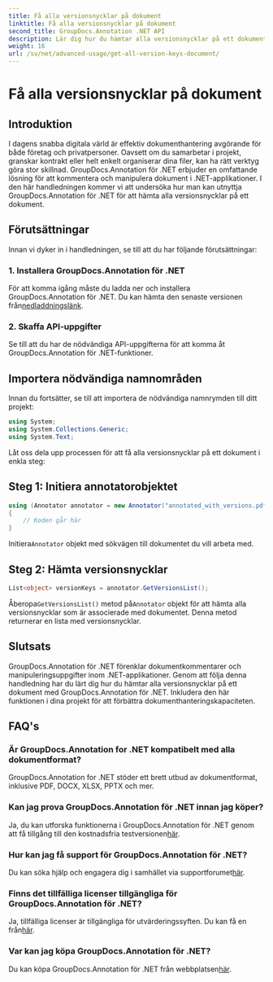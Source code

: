 ```yaml
---
title: Få alla versionsnycklar på dokument
linktitle: Få alla versionsnycklar på dokument
second_title: GroupDocs.Annotation .NET API
description: Lär dig hur du hämtar alla versionsnycklar på ett dokument med GroupDocs.Annotation för .NET. Förbättra dina dokumenthanteringsmöjligheter med detta omfattande.
weight: 16
url: /sv/net/advanced-usage/get-all-version-keys-document/
---
```


# Få alla versionsnycklar på dokument

## Introduktion
I dagens snabba digitala värld är effektiv dokumenthantering avgörande för både företag och privatpersoner. Oavsett om du samarbetar i projekt, granskar kontrakt eller helt enkelt organiserar dina filer, kan ha rätt verktyg göra stor skillnad. GroupDocs.Annotation för .NET erbjuder en omfattande lösning för att kommentera och manipulera dokument i .NET-applikationer. I den här handledningen kommer vi att undersöka hur man kan utnyttja GroupDocs.Annotation för .NET för att hämta alla versionsnycklar på ett dokument.
## Förutsättningar
Innan vi dyker in i handledningen, se till att du har följande förutsättningar:
### 1. Installera GroupDocs.Annotation för .NET
 För att komma igång måste du ladda ner och installera GroupDocs.Annotation för .NET. Du kan hämta den senaste versionen från[nedladdningslänk](https://releases.groupdocs.com/annotation/net/).
### 2. Skaffa API-uppgifter
Se till att du har de nödvändiga API-uppgifterna för att komma åt GroupDocs.Annotation för .NET-funktioner.

## Importera nödvändiga namnområden
Innan du fortsätter, se till att importera de nödvändiga namnrymden till ditt projekt:
```csharp
using System;
using System.Collections.Generic;
using System.Text;
```

Låt oss dela upp processen för att få alla versionsnycklar på ett dokument i enkla steg:
## Steg 1: Initiera annotatorobjektet
```csharp
using (Annotator annotator = new Annotator("annotated_with_versions.pdf"))
{
    // Koden går här
}
```
 Initiera`Annotator` objekt med sökvägen till dokumentet du vill arbeta med.
## Steg 2: Hämta versionsnycklar
```csharp
List<object> versionKeys = annotator.GetVersionsList();
```
 Åberopa`GetVersionsList()` metod på`Annotator` objekt för att hämta alla versionsnycklar som är associerade med dokumentet. Denna metod returnerar en lista med versionsnycklar.

## Slutsats
GroupDocs.Annotation för .NET förenklar dokumentkommentarer och manipuleringsuppgifter inom .NET-applikationer. Genom att följa denna handledning har du lärt dig hur du hämtar alla versionsnycklar på ett dokument med GroupDocs.Annotation för .NET. Inkludera den här funktionen i dina projekt för att förbättra dokumenthanteringskapaciteten.
## FAQ's
### Är GroupDocs.Annotation for .NET kompatibelt med alla dokumentformat?
GroupDocs.Annotation for .NET stöder ett brett utbud av dokumentformat, inklusive PDF, DOCX, XLSX, PPTX och mer.
### Kan jag prova GroupDocs.Annotation för .NET innan jag köper?
 Ja, du kan utforska funktionerna i GroupDocs.Annotation för .NET genom att få tillgång till den kostnadsfria testversionen[här](https://releases.groupdocs.com/).
### Hur kan jag få support för GroupDocs.Annotation för .NET?
 Du kan söka hjälp och engagera dig i samhället via supportforumet[här](https://forum.groupdocs.com/c/annotation/10).
### Finns det tillfälliga licenser tillgängliga för GroupDocs.Annotation för .NET?
 Ja, tillfälliga licenser är tillgängliga för utvärderingssyften. Du kan få en från[här](https://purchase.groupdocs.com/temporary-license/).
### Var kan jag köpa GroupDocs.Annotation för .NET?
 Du kan köpa GroupDocs.Annotation för .NET från webbplatsen[här](https://purchase.groupdocs.com/buy).